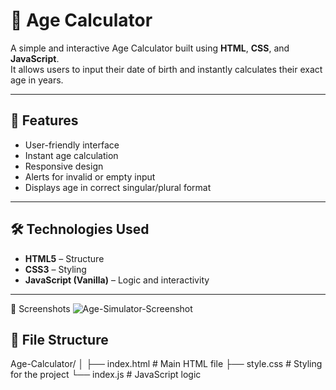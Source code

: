 # 🧮 Age Calculator

A simple and interactive Age Calculator built using **HTML**, **CSS**, and **JavaScript**.  
It allows users to input their date of birth and instantly calculates their exact age in years.

---

## 📌 Features
- User-friendly interface
- Instant age calculation
- Responsive design
- Alerts for invalid or empty input
- Displays age in correct singular/plural format

---

## 🛠️ Technologies Used
- **HTML5** – Structure
- **CSS3** – Styling
- **JavaScript (Vanilla)** – Logic and interactivity

---
📸 Screenshots
![Age-Simulator-Screenshot](screenshot.png)

## 📂 File Structure
Age-Calculator/
│
├── index.html # Main HTML file
├── style.css # Styling for the project
└── index.js # JavaScript logic
